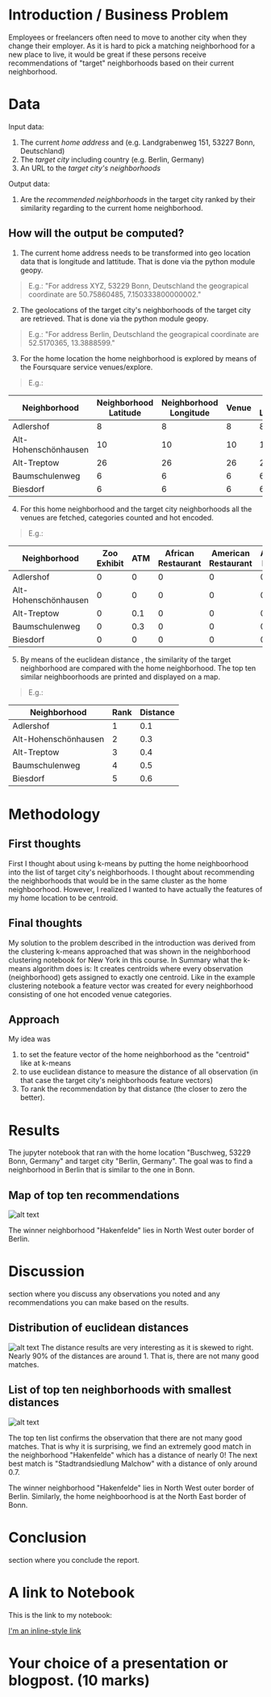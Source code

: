 # Introduction / Business Problem
Employees or freelancers often need to move to another city when they change their employer. 
As it is hard to pick a matching neighborhood for a new place to live, 
it would be great if these persons receive recommendations of "target" neighborhoods based on their current neighborhood.

# Data
Input data:
1. The current *home address* and (e.g. Landgrabenweg 151, 53227 Bonn, Deutschland)
2. The *target city* including country  (e.g. Berlin, Germany)
3. An URL to the *target city's neighborhoods*

Output data:
1. Are the *recommended neighborhoods* in the target city ranked by their similarity regarding to the current home neighborhood.

## How will the output be computed?
1. The current home address needs to be transformed into geo location data that is longitude and lattitude. That is done via the python module geopy.
> E.g.: "For address XYZ, 53229 Bonn, Deutschland the geograpical coordinate are 50.75860485, 7.150333800000002."
2. The geolocations of the target city's neighborhoods of the target city are retrieved. That is done via the python module geopy.
> E.g.: "For address Berlin, Deutschland the geograpical coordinate are 52.5170365, 13.3888599."
3. For the home location the home neighborhood is explored by means of the Foursquare service venues/explore.
> E.g.:  


| Neighborhood | Neighborhood  Latitude | Neighborhood Longitude |	Venue |	Venue Latitude |	Venue Longitude 	|Venue Category |
| --- | --- | --- | --- | --- |--- |--- |
| Adlershof |	8 |	8 |	8 	|8 |	8 	|8|
|Alt-Hohenschönhausen| 	10| 	10| 	10| 	10| 	10| 	10|
|Alt-Treptow| 	26| 	26| 	26| 	26| 	26| 	26|
|Baumschulenweg| 	6| 	6| 	6| 	6| 	6| 	6|
|Biesdorf| 	6| 	6| 	6| 	6| 	6| 	6|

4. For this home neighborhood and the target city neighborhoods all the venues are fetched, categories counted and hot encoded.
> E.g.: 

| Neighborhood | Zoo Exhibit | ATM |	African Restaurant |	American Restaurant |	Argentinian Restaurant  	| Art Gallery|
| --- | --- | --- | --- | --- |--- |--- |
| Adlershof |	0 |	0|	0 	|0 |	0	|0|
|Alt-Hohenschönhausen| 	0| 	0| 	0| 	0| 	0| 	0|
|Alt-Treptow| 	0| 	0.1| 	0| 	0| 	0| 	0.7|
|Baumschulenweg| 	0| 	0.3| 	0| 	0| 	0| 	0|
|Biesdorf| 	0| 	0| 	0| 	0| 	0| 	0|


5. By means of the euclidean distance , the similarity of the target neighborhood are compared with the home neighborhood. The top ten similar neighboorhoods are printed and displayed on a map.

> E.g.: 

| Neighborhood | Rank | Distance |
| --- | --- | --- | 
| Adlershof |	1 |	0.1|
|Alt-Hohenschönhausen| 	2| 	0.3|
|Alt-Treptow| 	3| 	0.4|
|Baumschulenweg| 	4| 	0.5|
|Biesdorf| 	5| 	0.6|


# Methodology 
## First thoughts
First I thought about using k-means by putting the home neighboorhood into the list of target city's neighborhoods. I thought about recommending the neighborhoods that would be in the same cluster as the home neighboorhood. However, I realized I wanted to have actually the features of my home location to be centroid. 
## Final thoughts
My solution to the problem described in the introduction was derived from the clustering k-means approached that was shown in the neighborhood clustering notebook for New York in this course. 
In Summary what the k-means algorithm does is: It creates centroids where every observation (neighborhood) gets assigned to exactly one centroid.
Like in the example clustering notebook a feature vector was created for every neighborhood consisting of one hot encoded venue categories.
## Approach
My idea was 
1. to set the feature vector of the home neighborhood as the "centroid" like at k-means
2. to use euclidean distance to measure the distance of all observation (in that case the target city's neighborhoods feature vectors)
3. To rank the recommendation by that distance (the closer to zero the better).


# Results 
The jupyter notebook that ran with the home location "Buschweg, 53229 Bonn, Germany" and target city "Berlin, Germany". The goal was to find a neighborhood in Berlin that is similar to the one in Bonn.

## Map of top ten recommendations
![alt text](https://github.com/rainerenglisch/IBM-Applied-Data-Science-Capstone/raw/master/top_ten_recommended_neighboorhoods_map2.png "List of smallest distances to home neighborhood feature vector")

The winner neighborhood "Hakenfelde" lies in North West outer border of Berlin. 

# Discussion 
section where you discuss any observations you noted and any recommendations you can make based on the results.


## Distribution of euclidean distances 
![alt text](https://github.com/rainerenglisch/IBM-Applied-Data-Science-Capstone/raw/master/distribution_distances.png "Distribution of distances")
The distance results are very interesting as it is skewed to right. Nearly 90% of the distances are around 1. That is, there are not many good matches.

## List of top ten neighborhoods with smallest distances
![alt text](https://github.com/rainerenglisch/IBM-Applied-Data-Science-Capstone/raw/master/top_ten_recommended_neighboorhoods_list.png "List of smallest distances to home neighborhood feature vector")

The top ten list confirms the observation that there are not many good matches. That is why it is surprising, we find an extremely good match in the neighborhood "Hakenfelde" which has a distance of nearly 0! The next best match is "Stadtrandsiedlung Malchow" with a distance of only around 0.7.

The winner neighborhood "Hakenfelde" lies in North West outer border of Berlin. Similarly, the home neighboorhood is at the North East border of Bonn.

# Conclusion 
section where you conclude the report.

# A link to Notebook 
This is the link to my notebook:

[I'm an inline-style link](https://github.com/rainerenglisch/IBM-Applied-Data-Science-Capstone/blob/master/my_capstone.ipynb)




# Your choice of a presentation or blogpost. (10 marks)
